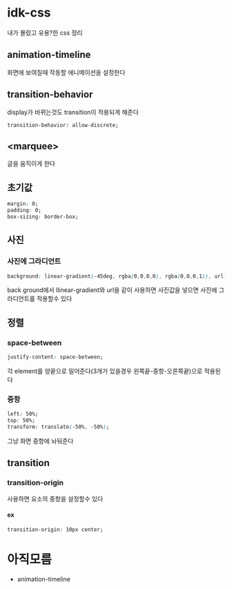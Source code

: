 # idk-css
내가 몰랐고 유용?한 css 정리

## animation-timeline
화면에 보여질때 작동할 에니메이션을 설정한다

## transition-behavior
display가 바뀌는것도 transition이 적용되게 해준다
```
transition-behavior: allow-discrete;
```


## <marquee\>
글을 움직이게 한다

## 초기값
```css
margin: 0;
padding: 0;
box-sizing: border-box;
```
##  사진
### 사진에 그라디언트

```css
background: linear-gradient(-45deg, rgba(0,0,0,0), rgba(0,0,0,1)), url(img);
```
back ground에서 llinear-gradient와 url을 같이 사용하면 사진값을 넣으면 사진에 그라디언트를 적용할수 있다

## 정렬
### space-between
```css
justify-content: space-between;
```
각 element를 양끝으로 밀어준다(3개가 있을경우 왼쪽끝-중항-오른쪽끝)으로 적용된다

### 중항
```css
left: 50%;
top: 50%;
transform: translate(-50%, -50%);
```
그냥 화면 중항에 놔둬준다

## transition
### transition-origin
사용하면 요소의 중항을 설정할수 있다
#### ex
```css
transition-origin: 10px center;
```

# 아직모름
- animation-timeline
